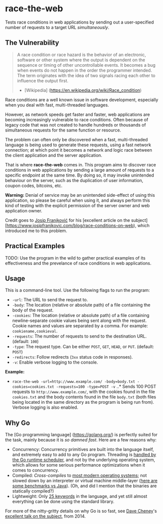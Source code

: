 # race-the-web

Tests race conditions in web applications by sending out a user-specified number of requests to a target URL *simultaneously*.

## The Vulnerability

> A race condition or race hazard is the behavior of an electronic, software or other system where the output is dependent on the sequence or timing of other uncontrollable events. It becomes a bug when events do not happen in the order the programmer intended. The term originates with the idea of two signals racing each other to influence the output first.
> - [Wikipedia] (https://en.wikipedia.org/wiki/Race_condition)

Race conditions are a well known issue in software development, especially when you deal with fast, multi-threaded languages.

However, as network speeds get faster and faster, web applications are becoming increasingly vulnerable to race conditions. Often because of legacy code that was not created to handle hundreds or thousands of simultaneous requests for the same function or resource.

The problem can often only be discovered when a fast, multi-threaded language is being used to generate these requests, using a fast network connection; at which point it becomes a network and logic race between the client application and the server application.

That is where **race-the-web** comes in. This program aims to discover race conditions in web applications by sending a large amount of requests to a specific endpoint at the same time. By doing so, it may invoke unintended behaviour on the server, such as the duplication of user information, coupon codes, bitcoins, etc.

**Warning:** Denial of service may be an unintended side-effect of using this application, so please be careful when using it, and always perform this kind of testing with the explicit permission of the server owner and web application owner.

Credit goes to [Josip Franjković](https://twitter.com/josipfranjkovic) for his [excellent article on the subject][https://www.josipfranjkovic.com/blog/race-conditions-on-web), which introduced me to this problem.

## Practical Examples

TODO: Use the program in the wild to gather practical examples of its effectiveness and the prevelance of race conditions in web applications.

## Usage

This is a command-line tool. Use the following flags to run the program:

- `-url`: The URL to send the request to.
- `-body`: The location (relative or absolute path) of a file containing the body of the request.
- `-cookies`: The location (relative or absolute path) of a file containing newline-separate cookie values being sent along with the request. Cookie names and values are separated by a comma. For example: `cookiename,cookieval`.
- `-requests`: The number of requests to send to the destination URL. (default: `100`)
- `-type`: The request type. Can be either `POST`, `GET`, `HEAD`, or `PUT`. (default: `POST`)
- `-redirects`: Follow redirects (`3xx` status code in responses).
- `-v`: Enable verbose logging to the console.

**Example:**

- `race-the-web -url=http://www.example.com/ -body=body.txt -cookies=cookies.txt -requests=100 -type=POST -v`
..* Sends 100 POST requests to `http://www.example.com/`, with the cookies found in the file `cookies.txt` and the body contents found in the file `body.txt` (both files being located in the same directory as the program is being run from). Verbose logging is also enabled.

## Why Go

The [Go programming language] (https://golang.org/) is perfectly suited for the task, mainly because it is *so damned fast*. Here are a few reasons why:

* Concurrency: Concurrency primitives are built into the language itself, and extremely easy to add to any Go program. Threading is [handled by the Go runtime scheduler](https://morsmachine.dk/go-scheduler), and not by the underlying operating system, which allows for some serious performance optimizations when it comes to concurrency.
* Compiled: *Cross-compiles* to [most modern operating systems](https://golang.org/doc/install/source#environment); not slowed down by an interpreter or virtual machine middle-layer ([here are some benchmarks vs Java](https://benchmarksgame.alioth.debian.org/u64q/go.html)). (Oh, and did I mention that the binaries are statically compiled?)
* Lightweight: Only [25 keywords](https://golang.org/ref/spec#Keywords) in the language, and yet still almost everything can be done using the standard library.

For more of the nitty-gritty details on why Go is so fast, see [Dave Cheney](https://twitter.com/davecheney)'s [excellent talk on the subject](http://dave.cheney.net/2014/06/07/five-things-that-make-go-fast), from 2014.
